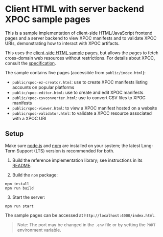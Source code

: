 # Client HTML with server backend XPOC sample pages

This is a sample implementation of client-side HTML/JavaScript frontend pages and a server backend to view XPOC manifests and to validate XPOC URIs, demonstrating how to interact with XPOC artifacts. 

This uses the [client-side HTML sample](../client-side-html/README.md) pages, but allows the pages to fetch cross-domain web resources without restrictions. For details about XPOC, consult the [specification](../../doc/xpoc-specification.md).

The sample contains five pages (accessible from `public/index.html`):

-   `public/xpoc-ez-creator.html`: use to create XPOC manifests listing accounts on popular platforms
-   `public/xpoc-editor.html`: use to create and edit XPOC manifests
-   `public/xpoc-csvconverter.html`: use to convert CSV files to XPOC manifests
-   `public/xpoc-viewer.html`: to view a XPOC manifest hosted on a website
-   `public/xpoc-validator.html`: to validate a XPOC resource associated with a XPOC URI

## Setup

Make sure [node.js](https://nodejs.org/) and [npm](https://docs.npmjs.com/downloading-and-installing-node-js-and-npm) are installed on your system; the latest Long-Term Support (LTS) version is recommended for both. 

1. Build the reference implementation library; see instructions in its [README](../../lib/README.md).

2. Build the `npm` package:

```
npm install
npm run build
```

3. Start the server:

```
npm run start
```

The sample pages can be accessed at `http://localhost:4000/index.html`.

>Note: The port may be changed in the `.env` file or by setting the `PORT` environment variable.
